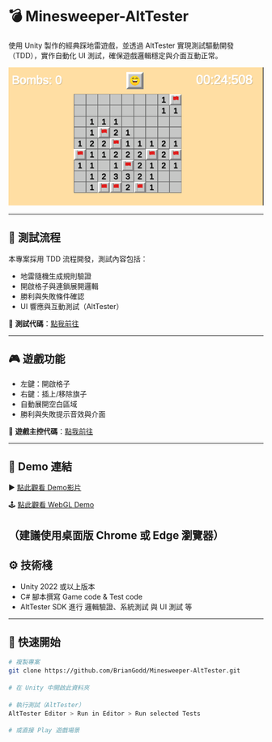 # 💣 Minesweeper-AltTester

使用 Unity 製作的經典踩地雷遊戲，並透過 AltTester 實現測試驅動開發（TDD），實作自動化 UI 測試，確保遊戲邏輯穩定與介面互動正常。

![遊戲代表圖](./screenshot.png) <!-- 建議將圖片放在專案中，或使用線上連結 -->

---

## 🧪 測試流程

本專案採用 TDD 流程開發，測試內容包括：

- 地雷隨機生成規則驗證  
- 開啟格子與連鎖展開邏輯  
- 勝利與失敗條件確認  
- UI 響應與互動測試（AltTester）

🔗 **測試代碼**：[點我前往](https://github.com/BrianGodd/Minesweeper-AltTester/tree/main/Assets/AltTester/Editor/Tests)

---

## 🎮 遊戲功能

- 左鍵：開啟格子  
- 右鍵：插上/移除旗子  
- 自動展開空白區域  
- 勝利與失敗提示音效與介面

🔗 **遊戲主控代碼**：[點我前往](https://github.com/BrianGodd/Minesweeper-AltTester/tree/main/Assets/Scripts/Minesweeper)

---

## 🔗 Demo 連結

▶️ [點此觀看 Demo影片](https://youtu.be/47XGWXJwI7s) 

🕹️ [點此觀看 WebGL Demo](https://youtu.be/47XGWXJwI7s) 

（建議使用桌面版 Chrome 或 Edge 瀏覽器）
---

## ⚙️ 技術棧

- Unity 2022 或以上版本  
- C# 腳本撰寫 Game code & Test code 
- AltTester SDK 進行 邏輯驗證、系統測試 與 UI 測試 等  

---

## 🏁 快速開始

```bash
# 複製專案
git clone https://github.com/BrianGodd/Minesweeper-AltTester.git

# 在 Unity 中開啟此資料夾

# 執行測試（AltTester）
AltTester Editor > Run in Editor > Run selected Tests

# 或直接 Play 遊戲場景
